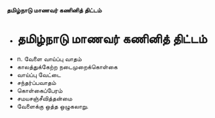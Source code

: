 **தமிழ்நாடு மாணவர் கணினித் திட்டம்**
- # தமிழ்நாடு மாணவர் கணினித் திட்டம்
- n. வேளை வாய்ப்பு வாதம்
- காலத்துக்கேற்ற நடைமுறைக்கொள்கை
- வாய்ப்பு வேட்டை
- சந்தர்ப்பவாதம்
- கொள்கைப்பேரம்
- சமயசஞ்சீவித்தன்மை
- வேளைக்கு ஒத்த ஒழுகலாறு.

